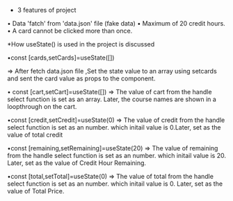   * 3 features of project

• Data 'fatch' from  'data.json' file (fake data)
• Maximum of 20 credit hours.
• A card cannot be clicked more than once.


*How useState() is used in the project is discussed

•const [cards,setCards]=useState([])

=> After fetch data.json file ,Set the state value to an array using setcards and sent the card value as props to the <Card/> component.

• const [cart,setCart]=useState([])
=> The value of cart from the handle select function is set as an array. Later, the course names are shown in a loopthrough on the cart.

•const [credit,setCredit]=useState(0)
=> The value of credit from the handle select function is set as an number. which initail value is 0.Later, set as the value of total credit

•const [remaining,setRemaining]=useState(20)
=> The value of remaining from the handle select function is set as an number. which initail value is 20. Later, set as the value of Credit Hour Remaining.

•const [total,setTotal]=useState(0)
=> The value of total from the handle select function is set as an number. which initail value is 0. Later, set as the value of Total Price.